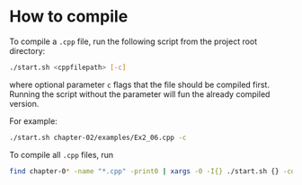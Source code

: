 # How to compile

To compile a `.cpp` file, run the following script from the project root directory:
```bash
./start.sh <cppfilepath> [-c]
```
where optional parameter `c` flags that the file should be compiled first. 
Running the script without the parameter will fun the already compiled version.

For example:
```bash
./start.sh chapter-02/examples/Ex2_06.cpp -c
```

To compile all `.cpp` files, run
```bash
find chapter-0* -name "*.cpp" -print0 | xargs -0 -I{} ./start.sh {} -co
```